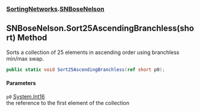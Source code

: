 ### [SortingNetworks](./SortingNetworks.md 'SortingNetworks').[SNBoseNelson](./SortingNetworks-SNBoseNelson.md 'SortingNetworks.SNBoseNelson')
## SNBoseNelson.Sort25AscendingBranchless(short) Method
Sorts a collection of 25 elements in ascending order using branchless min/max swap.  
```csharp
public static void Sort25AscendingBranchless(ref short p0);
```
#### Parameters
<a name='SortingNetworks-SNBoseNelson-Sort25AscendingBranchless(short)-p0'></a>
`p0` [System.Int16](https://docs.microsoft.com/en-us/dotnet/api/System.Int16 'System.Int16')  
the reference to the first element of the collection  
  
